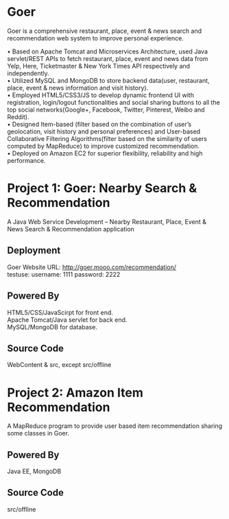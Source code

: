 # Goer
Goer is a comprehensive restaurant, place, event &amp; news search and recommendation web system to improve personal experience.

• Based on Apache Tomcat and Microservices Architecture, used Java servlet/REST APIs to fetch restaurant, place, event and news data from Yelp, Here, Ticketmaster & New York Times API respectively and independently.<BR/>
• Utilized MySQL and MongoDB to store backend data(user, restaurant, place, event & news information and visit history).<BR/>
• Employed HTML5/CSS3/JS to develop dynamic frontend UI with registration, login/logout functionalities and social sharing buttons to all the top social networks(Google+, Facebook, Twitter, Pinterest, Weibo and Reddit).<BR/>
• Designed Item-based (filter based on the combination of user’s geolocation, visit history and personal preferences) and User-based Collaborative Filtering Algorithms(filter based on the similarity of users computed by MapReduce) to improve customized recommendation.<BR/>
• Deployed on Amazon EC2 for superior flexibility, reliability and high performance.

# Project 1: Goer: Nearby Search & Recommendation
A Java Web Service Development – Nearby Restaurant, Place, Event &amp; News Search & Recommendation application

## Deployment
Goer Website URL: http://goer.mooo.com/recommendation/   <BR/>testuse: username: 1111 password: 2222

## Powered By
HTML5/CSS/JavaScirpt for front end. <BR/>Apache Tomcat/Java servlet for back end. <BR/>MySQL/MongoDB for database.

## Source Code
WebContent & src, except src/offline


# Project 2: Amazon Item Recommendation
A MapReduce program to provide user based item recommendation sharing some classes in Goer.

## Powered By
Java EE, MongoDB

## Source Code
src/offline
